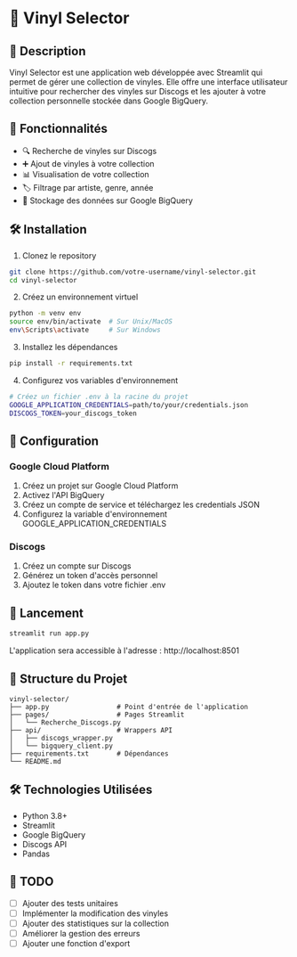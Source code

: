 # 🎵 Vinyl Selector

## 📝 Description
Vinyl Selector est une application web développée avec Streamlit qui permet de gérer une collection de vinyles. Elle offre une interface utilisateur intuitive pour rechercher des vinyles sur Discogs et les ajouter à votre collection personnelle stockée dans Google BigQuery.

## 🚀 Fonctionnalités

- 🔍 Recherche de vinyles sur Discogs
- ➕ Ajout de vinyles à votre collection
- 📊 Visualisation de votre collection
- 🏷️ Filtrage par artiste, genre, année
- 💾 Stockage des données sur Google BigQuery

## 🛠️ Installation

1. Clonez le repository
```bash
git clone https://github.com/votre-username/vinyl-selector.git
cd vinyl-selector
```

2. Créez un environnement virtuel
```bash
python -m venv env
source env/bin/activate  # Sur Unix/MacOS
env\Scripts\activate     # Sur Windows
```

3. Installez les dépendances
```bash
pip install -r requirements.txt
```

4. Configurez vos variables d'environnement
```bash
# Créez un fichier .env à la racine du projet
GOOGLE_APPLICATION_CREDENTIALS=path/to/your/credentials.json
DISCOGS_TOKEN=your_discogs_token
```

## 🔧 Configuration

### Google Cloud Platform
1. Créez un projet sur Google Cloud Platform
2. Activez l'API BigQuery
3. Créez un compte de service et téléchargez les credentials JSON
4. Configurez la variable d'environnement GOOGLE_APPLICATION_CREDENTIALS

### Discogs
1. Créez un compte sur Discogs
2. Générez un token d'accès personnel
3. Ajoutez le token dans votre fichier .env

## 🚀 Lancement

```bash
streamlit run app.py
```

L'application sera accessible à l'adresse : http://localhost:8501

## 📁 Structure du Projet

```
vinyl-selector/
├── app.py                 # Point d'entrée de l'application
├── pages/                 # Pages Streamlit
│   └── Recherche_Discogs.py
├── api/                   # Wrappers API
│   ├── discogs_wrapper.py
│   └── bigquery_client.py
├── requirements.txt       # Dépendances
└── README.md
```

## 🛠️ Technologies Utilisées

- Python 3.8+
- Streamlit
- Google BigQuery
- Discogs API
- Pandas

## 📝 TODO

- [ ] Ajouter des tests unitaires
- [ ] Implémenter la modification des vinyles
- [ ] Ajouter des statistiques sur la collection
- [ ] Améliorer la gestion des erreurs
- [ ] Ajouter une fonction d'export